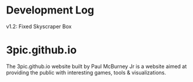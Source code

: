 # Development Log
v1.2: Fixed Skyscraper Box
# 3pic.github.io
The 3pic.github.io website built by Paul McBurney Jr is a website aimed at providing the public with interesting games, tools &amp; visualizations.

